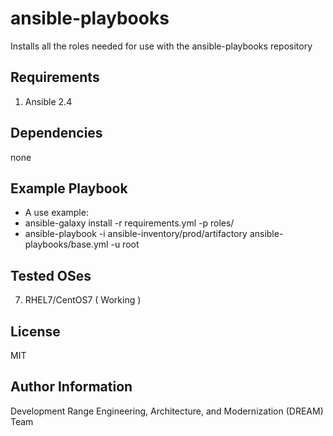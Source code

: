ansible-playbooks
=================

Installs all the roles needed for use with the ansible-playbooks repository

Requirements
------------

1. Ansible 2.4

Dependencies
------------

none

Example Playbook
----------------

* A use example:
*	ansible-galaxy install -r requirements.yml -p roles/
*	ansible-playbook -i ansible-inventory/prod/artifactory ansible-playbooks/base.yml -u root

Tested OSes
------------------
7. RHEL7/CentOS7 ( Working )

License
-------

MIT

Author Information
------------------

Development Range Engineering, Architecture, and Modernization (DREAM) Team
